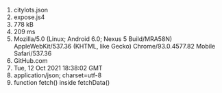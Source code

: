 1. citylots.json
2. expose.js4
3. 778 kB
4. 209 ms
5. Mozilla/5.0 (Linux; Android 6.0; Nexus 5 Build/MRA58N) AppleWebKit/537.36 (KHTML, like Gecko) Chrome/93.0.4577.82 Mobile Safari/537.36
6. GitHub.com
7. Tue, 12 Oct 2021 18:38:02 GMT
8. application/json; charset=utf-8
9. function fetch() inside fetchData()